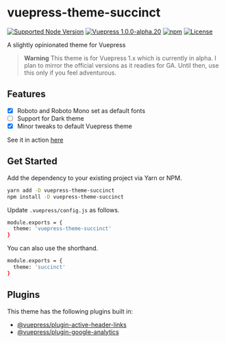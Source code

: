# vuepress-theme-succinct

[![Supported Node Version](https://img.shields.io/badge/node-%3E%3D%208-blue.svg)](https://nodejs.org/en/download/)
[![Vuepress 1.0.0-alpha.20](https://img.shields.io/badge/vuepress-1.0.0--alpha.20-blue.svg)](https://vuepress.vuejs.org/)
[![npm](https://img.shields.io/badge/npm-1.0.0--alpha.21-orange.svg)](https://www.npmjs.com/package/vuepress-theme-succinct)
[![License](https://img.shields.io/badge/license-MIT-green.svg)](./LICENSE)

A slightly opinionated theme for Vuepress

> **Warning** This theme is for Vuepress 1.x which is currently in alpha. I plan to mirror the official versions as it readies for GA. Until then, use this only if you feel adventurous.

## Features

- [x] Roboto and Roboto Mono set as default fonts
- [ ] Support for Dark theme
- [x] Minor tweaks to default Vuepress theme

See it in action [here](https://microflash.github.io/vuepress-theme-succinct/)

## Get Started

Add the dependency to your existing project via Yarn or NPM.

```bash
yarn add -D vuepress-theme-succinct
npm install -D vuepress-theme-succinct
```

Update `.vuepress/config.js` as follows.

```bash
module.exports = {
  theme: 'vuepress-theme-succinct'
}
```

You can also use the shorthand.

```bash
module.exports = {
  theme: 'succinct'
}
```

## Plugins

This theme has the following plugins built in:

- [@vuepress/plugin-active-header-links](https://github.com/vuejs/vuepress/tree/master/packages/@vuepress/plugin-active-header-links)
- [@vuepress/plugin-google-analytics](https://github.com/vuejs/vuepress/tree/master/packages/%40vuepress/plugin-google-analytics)
